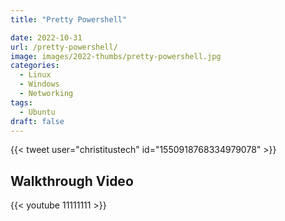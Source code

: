 ```yaml
---
title: "Pretty Powershell"

date: 2022-10-31
url: /pretty-powershell/
image: images/2022-thumbs/pretty-powershell.jpg
categories:
  - Linux
  - Windows
  - Networking
tags:
  - Ubuntu
draft: false
---
```

<!--more-->

{{< tweet user="christitustech" id="1550918768334979078" >}}






## Walkthrough Video

{{< youtube 11111111 >}}
